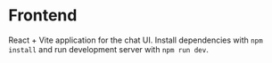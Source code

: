 # Frontend

React + Vite application for the chat UI. Install dependencies with `npm install` and run development server with `npm run dev`.
